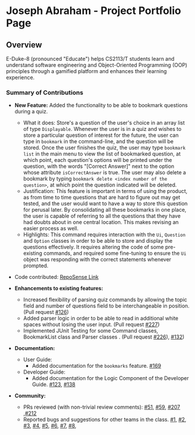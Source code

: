 # Joseph Abraham - Project Portfolio Page

## Overview
E-Duke-8 (pronounced "Educate") helps CS2113/T students learn and understand software engineering and Object-Oriented Programming (OOP) principles through a gamified platform and enhances their learning experience. 


### Summary of Contributions

- **New Feature:** Added the functionality to be able to bookmark questions during a quiz.
    - What it does: Store's a question of the user's choice in an array list of type `Displayable`. Whenever the user is in a quiz and wishes to store a particular question of interest for the future, the user can
    type in `bookmark` in the command-line, and the question will be stored. Once the user finishes the quiz, the user may type `bookmark list` in the main menu to view the list of bookmarked question,
    at which point, each question's options will be printed under the question, with the words "[Correct Answer]" next to the option whose attribute `isCorrectAnswer` is true.
    The user may also delete a bookmark by typing `bookmark delete <index number of the question>`, at which point the question indicated will be deleted.
    - Justification: This feature is important in terms of using the product, as from time to time questions that are hard to figure out may get tested, and the user
    would want to have a way to store this question for perusal later. By consolidating all these bookmarks in one place, the user is capable of referring to all the questions that they have had doubts about
    in one central location. This makes revising an easier process as well.
    - Highlights: This command requires interaction with the `Ui`, `Question` and `Option` classes in order to be able to store and display the questions effectively. It requires altering the code of some pre-existing
    commands, and required some fine-tuning to ensure the `Ui` object was responding with the correct statements whenever prompted.
    
- Code contributed: [RepoSense Link](https://nus-cs2113-ay2021s1.github.io/tp-dashboard/#breakdown=true&search=&sort=groupTitle&sortWithin=title&since=2020-09-27&timeframe=commit&mergegroup=&groupSelect=groupByRepos&checkedFileTypes=docs~functional-code~test-code~other&tabOpen=true&tabType=authorship&tabAuthor=josephhhhhhhhh&tabRepo=AY2021S1-CS2113T-F12-3%2Ftp%5Bmaster%5D&authorshipIsMergeGroup=false&authorshipFileTypes=docs~functional-code~test-code~other)
    
- **Enhancements to existing features:**
    - Increased flexibility of parsing quiz commands by allowing the topic field and number of questions field to be interchangeable in position. (Pull request [#126](https://github.com/AY2021S1-CS2113T-F12-3/tp/pull/126))
    - Added parser logic in order to be able to read in additional white spaces without losing the user input. (Pull request [#227](https://github.com/AY2021S1-CS2113T-F12-3/tp/pull/227))
    - Implemented JUnit Testing for some Command classes, BookmarkList class and Parser classes  . (Pull request [#226](https://github.com/AY2021S1-CS2113T-F12-3/tp/pull/226)), [#132](https://github.com/AY2021S1-CS2113T-F12-3/tp/pull/132))
    
- **Documentation:**
    - User Guide:
        - Added documentation for the `bookmarks` feature. [#169](https://github.com/AY2021S1-CS2113T-F12-3/tp/pull/169)
    - Developer Guide:
        - Added documentation for the Logic Component of the Developer Guide. [#123](https://github.com/AY2021S1-CS2113T-F12-3/tp/pull/123), [#138](https://github.com/AY2021S1-CS2113T-F12-3/tp/pull/138)  

- **Community:**
    - PRs reviewed (with non-trivial review comments): [#51](https://github.com/AY2021S1-CS2113T-F12-3/tp/pull/51), [#59](https://github.com/AY2021S1-CS2113T-F12-3/tp/pull/59), [#207](https://github.com/AY2021S1-CS2113T-F12-3/tp/pull/207) ,[#212](https://github.com/AY2021S1-CS2113T-F12-3/tp/pull/212)
    - Reported bugs and suggestions for other teams in the class. [#1](https://github.com/josephhhhhhhhh/ped/issues/1), [#2](https://github.com/josephhhhhhhhh/ped/issues/2), [#3](https://github.com/josephhhhhhhhh/ped/issues/3), [#4](https://github.com/josephhhhhhhhh/ped/issues/4), [#5](https://github.com/josephhhhhhhhh/ped/issues/5), [#6](https://github.com/josephhhhhhhhh/ped/issues/6), [#7](https://github.com/josephhhhhhhhh/ped/issues/7), [#8](https://github.com/josephhhhhhhhh/ped/issues/8),